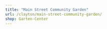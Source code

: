 ```yaml
---
title: "Main Street Community Garden"
url: /clayton/main-street-community-garden/
shop: Garten-Center
---
```

